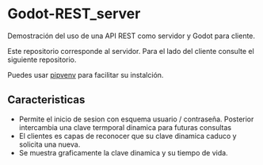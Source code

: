 # Godot-REST_server

Demostración del uso de una API REST como servidor y Godot para cliente.

Este repositorio corresponde al servidor. Para el lado del cliente consulte el siguiente repositorio.

Puedes usar [pipvenv](https://pipenv.pypa.io/en/latest/) para facilitar su instalción.

## Caracteristicas

- Permite el inicio de sesion con esquema usuario / contraseña. Posterior intercambia una clave termporal dinamica para futuras consultas
- El clientes es capas de reconocer que su clave dinamica caduco y solicita una nueva.
- Se muestra graficamente la clave dinamica y su tiempo de vida.
